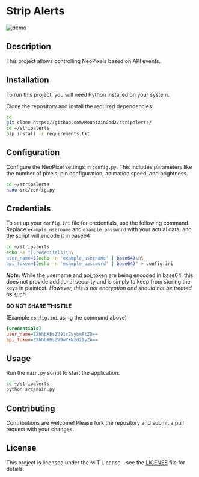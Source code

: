 
# Strip Alerts

![demo](https://github.com/MountainGod2/stripalerts/assets/88257202/1a407b61-1bd5-450e-8bc3-9ff1d251f24b)


## Description
This project allows controlling NeoPixels based on API events.

## Installation
To run this project, you will need Python installed on your system.

Clone the repository and install the required dependencies:
```bash
cd
git clone https://github.com/MountainGod2/stripalerts/
cd ~/stripalerts
pip install -r requirements.txt
```

## Configuration
Configure the NeoPixel settings in `config.py`.
This includes parameters like the number of pixels, pin configuration, animation speed, and brightness.
```bash
cd ~/stripalerts
nano src/config.py
```


## Credentials
To set up your `config.ini` file for credentials, use the following command.
Replace `example_username` and `example_password` with your actual data, and the script will encode it in base64:

```bash
cd ~/stripalerts
echo -e "[Credentials]\n\
user_name=$(echo -n 'example_username' | base64)\n\
api_token=$(echo -n 'example_password' | base64)" > config.ini
```

***Note:*** While the username and api_token are being encoded in base64, this does not provide additional
security and is simply to keep from storing the keys in plaintext. *However, this is not encryption and should not
be treated as such.*

**DO NOT SHARE THIS FILE**

(Example `config.ini` using the command above)
```ini
[Credentials]
user_name=ZXhhbXBsZV91c2VybmFtZQ==
api_token=ZXhhbXBsZV9wYXNzd29yZA==

```

## Usage
Run the `main.py` script to start the application:

```bash
cd ~/stripalerts
python src/main.py
```

## Contributing
Contributions are welcome! Please fork the repository and submit a pull request with your changes.

## License
This project is licensed under the MIT License - see the [LICENSE](https://github.com/MountainGod2/stripalerts/blob/main/LICENSE) file for details.

